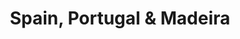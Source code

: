 ---
category: mediterranean
title: Spain, Portugal & Madeira
class: spain-portugal-and-madeira
cruiseline: P&O Cruises - Ventura
special-info: New last minute Special Offer
price: 784
nights: 14
cruise-url: http://www.planetcruise.co.uk/po-cruises/ventura/06-march-2016/79312?referrersiteid=970
---